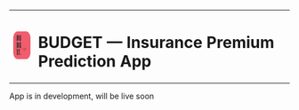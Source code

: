 <table style="border-collapse: collapse;">
  <tr>
    <td><img src="logo.png" alt="ShoVi Logo" height="50" width="50"></td>
    <td><h1>BUDGET  —  Insurance Premium Prediction App</h1></td>
  </tr>
</table>

App is in development, will be live soon
